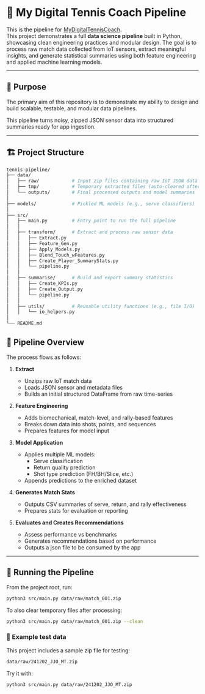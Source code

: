 # 🎾 My Digital Tennis Coach Pipeline

This is the pipeline for [MyDigitalTennisCoach](https://apps.apple.com/de/app/my-digital-tennis-coach/id1631299737).  
This project demonstrates a full **data science pipeline** built in Python, showcasing clean engineering practices and modular design. The goal is to process raw match data collected from IoT sensors, extract meaningful insights, and generate statistical summaries using both feature engineering and applied machine learning models.

---

## 🧠 Purpose

The primary aim of this repository is to demonstrate my ability to design and build scalable, testable, and modular data pipelines.

This pipeline turns noisy, zipped JSON sensor data into structured summaries ready for app ingestion.

---

## 🏗️ Project Structure

```bash
tennis-pipeline/
├── data/
│   ├── raw/            # Input zip files containing raw IoT JSON data
│   ├── tmp/            # Temporary extracted files (auto-cleared after runs)
│   └── outputs/        # Final processed outputs and model summaries
│
├── models/             # Pickled ML models (e.g., serve classifiers)
│
├── src/
│   ├── main.py         # Entry point to run the full pipeline
│   │
│   ├── transform/      # Extract and process raw sensor data
│   │   ├── Extract.py
│   │   ├── Feature_Gen.py
│   │   ├── Apply_Models.py
│   │   ├── Blend_Touch_wFeatures.py
│   │   ├── Create_Player_SummaryStats.py
│   │   └── pipeline.py
│   │
│   ├── summarise/      # Build and export summary statistics
│   │   ├── Create_KPIs.py
│   │   ├── Create_Output.py
│   │   └── pipeline.py
│   │
│   ├── utils/          # Reusable utility functions (e.g., file I/O)
│   │   └── io_helpers.py
│
└── README.md

```
## 🔁 Pipeline Overview

The process flows as follows:

1. **Extract**
   - Unzips raw IoT match data
   - Loads JSON sensor and metadata files
   - Builds an initial structured DataFrame from raw time-series

2. **Feature Engineering**
   - Adds biomechanical, match-level, and rally-based features
   - Breaks down data into shots, points, and sequences
   - Prepares features for model input

3. **Model Application**
   - Applies multiple ML models:
     - Serve classification
     - Return quality prediction
     - Shot type prediction (FH/BH/Slice, etc.)
   - Appends predictions to the enriched dataset

4. **Generates Match Stats**
   - Outputs CSV summaries of serve, return, and rally effectiveness
   - Prepares stats for evaluation or reporting

5. **Evaluates and Creates Recommendations**
   - Assess performance vs benchmarks
   - Generates recommendations based on performance
   - Outputs a json file to be consumed by the app

---

## 🚀 Running the Pipeline

From the project root, run:

```bash
python3 src/main.py data/raw/match_001.zip
```
To also clear temporary files after processing:

```bash
python3 src/main.py data/raw/match_001.zip --clean

```

### 🧪 Example test data
This project includes a sample zip file for testing:
```bash
data/raw/241202_JJO_MT.zip
```
Try it with:
```bash
python3 src/main.py data/raw/241202_JJO_MT.zip

```
